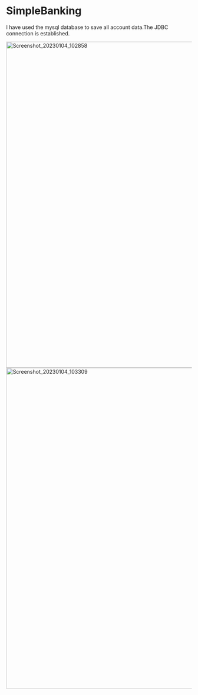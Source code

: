 # SimpleBanking
I have used the mysql database to save all account data.The JDBC connection is established.


 <img width="885" alt="Screenshot_20230104_102858" src="https://user-images.githubusercontent.com/72099148/210525060-c7bd9c9a-d90b-4c12-abf3-6df732c679e5.png">
 
 
<img width="871" alt="Screenshot_20230104_103309" src="https://user-images.githubusercontent.com/72099148/210525271-9ff7dc25-f71b-48a9-8bf2-980071e4a17c.png">

